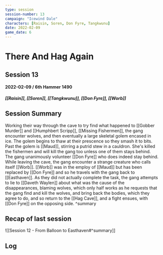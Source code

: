 ```yaml
---
type: session
session-number: 13
campaign: "Icewind Dale"
characters: [Raisin, Soren, Don Fyre, Tangkwunu]
date: 2022-02-09
game_date: 6
---
```


# There And Hag Again
## Session 13
#### 2022-02-09 / 6th Hammer 1490
##### [[Raisin]], [[Soren]], [[Tangkwunu]], [[Don Fyre]], [[Worb]]

## Session Summary
Working their way through the cave to try find what happened to [[Gobber Murder]] and [[Humphbert Scripp]], [[Missing Fishermen]], the gang encounter wolves, and then eventually a large skeletal golem encased in ice. The golem begins to thaw at their prescence so they smash it to bits. Past the golem is [[Maud]], stirring a putrid stew in a cauldron. She's killed the fishermen and will kill the gang too unless one of them stays behind. The gang unanimously volunteer [[Don Fyre]] who does indeed stay behind. While leaving the cave, the gang encounter a strange creature who calls itself [[Worb]]. [[Worb]] was in the employ of [[Maud]] but has been replaced by [[Don Fyre]] and so he travels with the gang back to [[Easthaven]].
As they did not actually complete the task, the gang attempts to lie to [[Daveth Waylen]] about what was the cause of the disappearances, blaming wolves, which only half works as he requests that the gang find and kill the wolves, and bring back the bodies, which they agree to do, and so return to the [[Hag Cave]], and a fight ensues, with [[Don Fyre]] on the opposing side.
^summary

## Recap of last session
![[Session 12 - From Balloon to Easthaven#^summary]]

## Log

